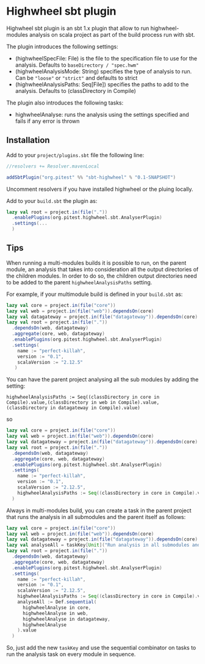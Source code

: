 # Highwheel sbt plugin

Highwheel sbt plugin is an sbt 1.x plugin that allow to run highwheel-modules analysis
on scala project as part of the build process run with sbt.

The plugin introduces the following settings:

* (highwheelSpecFile: File) is the file to the specification file to use for the analysis. Defaults
to `baseDirectory / "spec.hwm"`
* (highwheelAnalysisMode: String) specifies the type of analysis to run. Can be `"loose"` or `"strict"` and defaults to
strict
* (highwheelAnalysisPaths: Seq[File]) specifies the paths to add to the analysis. Defaults to (classDirectory in Compile)


The plugin also introduces the following tasks:

* highwheelAnalyse: runs the analysis using the settings specified and fails if any error is thrown

## Installation

Add to your `project/plugins.sbt` file the following line:

```scala
//resolvers += Resolver.mavenLocal

addSbtPlugin("org.pitest" %% "sbt-highwheel" % "0.1-SNAPSHOT")
```

Uncomment resolvers if you have installed highwheel or the pluing locally.

Add to your `build.sbt` the plugin as:

```scala
lazy val root = project.in(file("."))
  .enablePlugins(org.pitest.highwheel.sbt.AnalyserPlugin)
  .settings(...
  )
```

## Tips

When running a multi-modules builds it is possible to run, on the parent module, an analysis that takes into 
consideration all the output directories of the children modules. In order to do so, the children output directories
need to be added to the parent `highwheelAnalysisPaths` setting.

For example, if your multimodule build is defined in your `build.sbt` as:

```scala
lazy val core = project.in(file("core"))
lazy val web = project.in(file("web")).dependsOn(core)
lazy val datagateway = project.in(file("datagateway")).dependsOn(core)
lazy val root = project.in(file("."))
  .dependsOn(web, datagateway)
  .aggregate(core, web, datagateway)
  .enablePlugins(org.pitest.highwheel.sbt.AnalyserPlugin)
  .settings(
    name := "perfect-killah",
    version := "0.1",
    scalaVersion := "2.12.5"
   )
```

You can have the parent project analysing all the sub modules by adding the setting:

`highwheelAnalysisPaths := Seq((classDirectory in core in Compile).value,(classDirectory in web in Compile).value,(classDirectory in datagateway in Compile).value)`

so 

```scala
lazy val core = project.in(file("core"))
lazy val web = project.in(file("web")).dependsOn(core)
lazy val datagateway = project.in(file("datagateway")).dependsOn(core)
lazy val root = project.in(file("."))
  .dependsOn(web, datagateway)
  .aggregate(core, web, datagateway)
  .enablePlugins(org.pitest.highwheel.sbt.AnalyserPlugin)
  .settings(
    name := "perfect-killah",
    version := "0.1",
    scalaVersion := "2.12.5",
    highwheelAnalysisPaths := Seq((classDirectory in core in Compile).value,(classDirectory in web in Compile).value,(classDirectory in datagateway in Compile).value)
  )
```

Always in multi-modules build, you can create a task in the parent project that runs the analysis in all
submodules and the parent itself as follows:

```scala
lazy val core = project.in(file("core"))
lazy val web = project.in(file("web")).dependsOn(core)
lazy val datagateway = project.in(file("datagateway")).dependsOn(core)
lazy val analyseAll = taskKey[Unit]("Run analysis in all submodules and parent")
lazy val root = project.in(file("."))
  .dependsOn(web, datagateway)
  .aggregate(core, web, datagateway)
  .enablePlugins(org.pitest.highwheel.sbt.AnalyserPlugin)
  .settings(
    name := "perfect-killah",
    version := "0.1",
    scalaVersion := "2.12.5",
    highwheelAnalysisPaths := Seq((classDirectory in core in Compile).value,(classDirectory in web in Compile).value,(classDirectory in datagateway in Compile).value),
    analyseAll := Def.sequential(
      highwheelAnalyse in core,
      highwheelAnalyse in web,
      highwheelAnalyse in datagateway,
      highwheelAnalyse
    ).value
  )
```

So, just add the new `taskKey` and use the sequential combinator on tasks to run the analysis task on every module in sequence.